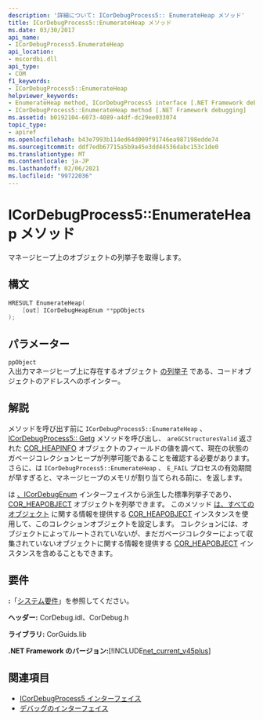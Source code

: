 ```yaml
---
description: '詳細について: ICorDebugProcess5:: EnumerateHeap メソッド'
title: ICorDebugProcess5::EnumerateHeap メソッド
ms.date: 03/30/2017
api_name:
- ICorDebugProcess5.EnumerateHeap
api_location:
- mscordbi.dll
api_type:
- COM
f1_keywords:
- ICorDebugProcess5::EnumerateHeap
helpviewer_keywords:
- EnumerateHeap method, ICorDebugProcess5 interface [.NET Framework debugging]
- ICorDebugProcess5::EnumerateHeap method [.NET Framework debugging]
ms.assetid: b0192104-6073-4089-a4df-dc29ee033074
topic_type:
- apiref
ms.openlocfilehash: b43e7993b114ed64d009f91746ea987198edde74
ms.sourcegitcommit: ddf7edb67715a5b9a45e3dd44536dabc153c1de0
ms.translationtype: MT
ms.contentlocale: ja-JP
ms.lasthandoff: 02/06/2021
ms.locfileid: "99722036"
---
```

# <a name="icordebugprocess5enumerateheap-method"></a>ICorDebugProcess5::EnumerateHeap メソッド

マネージヒープ上のオブジェクトの列挙子を取得します。  
  
## <a name="syntax"></a>構文  
  
```cpp  
HRESULT EnumerateHeap(  
    [out] ICorDebugHeapEnum **ppObjects  
);  
```  
  
## <a name="parameters"></a>パラメーター  

 `ppObject`  
 入出力マネージヒープ上に存在するオブジェクト [の列挙子](icordebugheapenum-interface.md) である、コードオブジェクトのアドレスへのポインター。  
  
## <a name="remarks"></a>解説  

 メソッドを呼び出す前に `ICorDebugProcess5::EnumerateHeap` 、 [ICorDebugProcess5:: Getg](icordebugprocess5-getgcheapinformation-method.md) メソッドを呼び出し、 `areGCStructuresValid` 返された [COR_HEAPINFO](cor-heapinfo-structure.md) オブジェクトのフィールドの値を調べて、現在の状態のガベージコレクションヒープが列挙可能であることを確認する必要があります。 さらに、は `ICorDebugProcess5::EnumerateHeap` 、 `E_FAIL` プロセスの有効期間が早すぎると、マネージヒープのメモリが割り当てられる前に、を返します。  
  
 は [、ICorDebugEnum](icordebugheapenum-interface.md) インターフェイスから派生した標準列挙子であり、 [COR_HEAPOBJECT](cor-heapobject-structure.md) オブジェクトを列挙できます。 このメソッド [は、すべてのオブジェクト](icordebugheapenum-interface.md) に関する情報を提供する [COR_HEAPOBJECT](cor-heapobject-structure.md) インスタンスを使用して、このコレクションオブジェクトを設定します。 コレクションには、オブジェクトによってルートされていないが、まだガベージコレクターによって収集されていないオブジェクトに関する情報を提供する [COR_HEAPOBJECT](cor-heapobject-structure.md) インスタンスを含めることもできます。  
  
## <a name="requirements"></a>要件  

 **:**「[システム要件](../../get-started/system-requirements.md)」を参照してください。  
  
 **ヘッダー:** CorDebug.idl、CorDebug.h  
  
 **ライブラリ:** CorGuids.lib  
  
 **.NET Framework のバージョン:**[!INCLUDE[net_current_v45plus](../../../../includes/net-current-v45plus-md.md)]  
  
## <a name="see-also"></a>関連項目

- [ICorDebugProcess5 インターフェイス](icordebugprocess5-interface.md)
- [デバッグのインターフェイス](debugging-interfaces.md)

